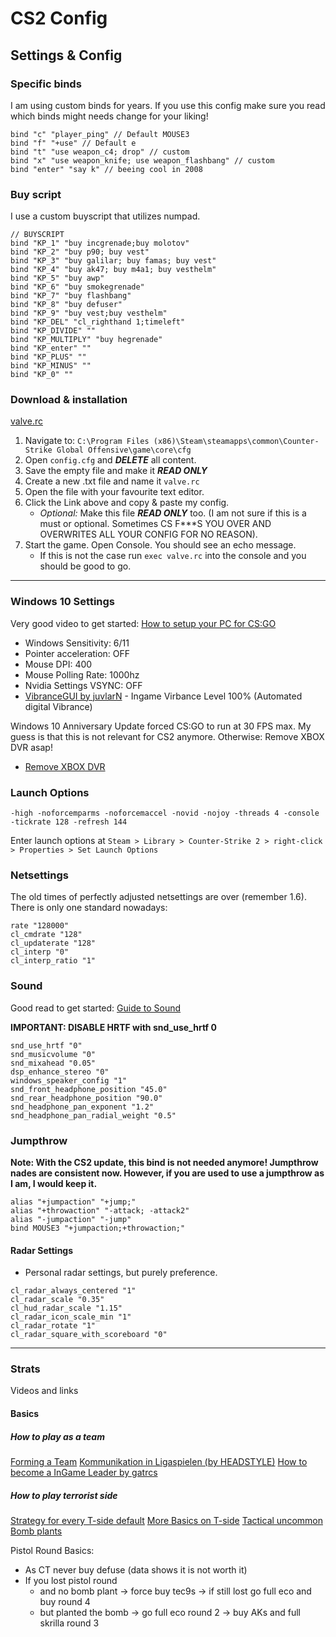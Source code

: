 
# CS2 Config

## Settings & Config

### Specific binds
I am using custom binds for years. If you use this config make sure you read which binds might needs change for your liking!

```
bind "c" "player_ping" // Default MOUSE3
bind "f" "+use" // Default e
bind "t" "use weapon_c4; drop" // custom
bind "x" "use weapon_knife; use weapon_flashbang" // custom
bind "enter" "say k" // beeing cool in 2008
```

### Buy script
I use a custom buyscript that utilizes numpad.

```
// BUYSCRIPT
bind "KP_1" "buy incgrenade;buy molotov"
bind "KP_2" "buy p90; buy vest"
bind "KP_3" "buy galilar; buy famas; buy vest"
bind "KP_4" "buy ak47; buy m4a1; buy vesthelm"
bind "KP_5" "buy awp"
bind "KP_6" "buy smokegrenade"
bind "KP_7" "buy flashbang"
bind "KP_8" "buy defuser"
bind "KP_9" "buy vest;buy vesthelm"
bind "KP_DEL" "cl_righthand 1;timeleft"
bind "KP_DIVIDE" ""
bind "KP_MULTIPLY" "buy hegrenade"
bind "KP_enter" ""
bind "KP_PLUS" ""
bind "KP_MINUS" ""
bind "KP_0" ""
```


### Download & installation
[valve.rc](https://raw.githubusercontent.com/mjt91/abgehen/master/cfg/cs2/valve.rc)

1. Navigate to: `C:\Program Files (x86)\Steam\steamapps\common\Counter-Strike Global Offensive\game\core\cfg`
1. Open `config.cfg` and ***DELETE*** all content.
1. Save the empty file and make it ***READ ONLY***
1. Create a new .txt file and name it `valve.rc`
1. Open the file with your favourite text editor.
1. Click the Link above and copy & paste my config.
    - *Optional:* Make this file ***READ ONLY*** too. (I am not sure if this is a must or optional. Sometimes CS F***S YOU OVER AND OVERWRITES ALL YOUR CONFIG FOR NO REASON).
1. Start the game. Open Console. You should see an echo message.
    - If this is not the case run `exec valve.rc` into the console and you should be good to go.

___


### Windows 10 Settings
Very good video to get started: [How to setup your PC for CS:GO](https://www.youtube.com/watch?v=HDJPjDg6EsI)

- Windows Sensitivity: 6/11
- Pointer acceleration: OFF
- Mouse DPI: 400
- Mouse Polling Rate: 1000hz
- Nvidia Settings VSYNC: OFF
- [VibranceGUI by juvlarN](http://vibrancegui.com/) - Ingame Virbance Level 100% (Automated digital Vibrance)


Windows 10 Anniversary Update forced CS:GO to run at 30 FPS max.
My guess is that this is not relevant for CS2 anymore.
Otherwise: Remove XBOX DVR asap!
- [Remove XBOX DVR](https://www.youtube.com/watch?v=9MHe2DmjYhc) 


### Launch Options
```
-high -noforcemparms -noforcemaccel -novid -nojoy -threads 4 -console -tickrate 128 -refresh 144
```
Enter launch options at `Steam > Library > Counter-Strike 2 > right-click > Properties > Set Launch Options`


### Netsettings
The old times of perfectly adjusted netsettings are over (remember 1.6). There is only one standard nowadays:

```
rate "128000"
cl_cmdrate "128"
cl_updaterate "128"
cl_interp "0"
cl_interp_ratio "1"
```


### Sound 
Good read to get started: [Guide to Sound](https://www.reddit.com/r/GlobalOffensive/comments/3zqtvm/improved_csgo_sound_why_the_popular_settings_suck/)

**IMPORTANT: DISABLE HRTF with snd_use_hrtf 0**

```
snd_use_hrtf "0"
snd_musicvolume "0"
snd_mixahead "0.05"
dsp_enhance_stereo "0"
windows_speaker_config "1"
snd_front_headphone_position "45.0"
snd_rear_headphone_position "90.0"
snd_headphone_pan_exponent "1.2"
snd_headphone_pan_radial_weight "0.5"
```


<!-- #### Video
After the Wild West Simulator 2015 update, [_video.txt_](https://github.com/JustusBersten/abgehen/blob/master/cfg/video.txt) needs to be put in `..\Steam\userdata\<Steam3 ID>\730\local\cfg`

```
"VideoConfig"
{
    "setting.cpu_level"     "0"
    "setting.gpu_level"     "0"
    "setting.mat_antialias"     "0"
    "setting.mat_aaquality"     "0"
    "setting.mat_forceaniso"        "0"
    "setting.mat_vsync"     "0"
    "setting.mat_triplebuffered"        "0"
    "setting.mat_grain_scale_override"      "1"
    "setting.gpu_mem_level"     "0"
    "setting.mem_level"     "2"
    "setting.mat_queue_mode"        "-1"
    "setting.csm_quality_level"     "0"
    "setting.mat_software_aa_strength"      "0"
    "setting.mat_motion_blur_enabled"       "0"
    "setting.fullscreen"        "1"
    "setting.defaultres"        "1440"
    "setting.defaultresheight"      "1080"
    "setting.aspectratiomode"       "0"
    "setting.nowindowborder"        "0"
}
``` -->


### Jumpthrow

**Note: With the CS2 update, this bind is not needed anymore! Jumpthrow nades are consistent now. However, if you are used to use a jumpthrow as I am, I would keep it.**

```
alias "+jumpaction" "+jump;"
alias "+throwaction" "-attack; -attack2"
alias "-jumpaction" "-jump"
bind MOUSE3 "+jumpaction;+throwaction;"
```


#### Radar Settings

- Personal radar settings, but purely preference.

```
cl_radar_always_centered "1"
cl_radar_scale "0.35"
cl_hud_radar_scale "1.15"
cl_radar_icon_scale_min "1"
cl_radar_rotate "1"
cl_radar_square_with_scoreboard "0"
```


---


### Strats
Videos and links

#### Basics

##### How to play as a team
[Forming a Team](https://www.reddit.com/r/GlobalOffensive/comments/3n29th/csgo_quick_how_to_form_a_team/)
[Kommunikation in Ligaspielen (by HEADSTYLE)](./data/headstyle_kommunikation.txt)
[How to become a InGame Leader by gatrcs](https://www.reddit.com/r/GlobalOffensive/comments/6ajd0a/beginners_guide_to_becoming_an_in_game_leader_pt1/)


##### How to play terrorist side
[Strategy for every T-side default](https://www.reddit.com/r/GlobalOffensive/comments/417kah/csgo_strategy_basics_for_t_side/)
[More Basics on T-side](https://www.reddit.com/r/GlobalOffensive/comments/41zbou/guide_to_tside_everyones_invited/)
[Tactical uncommon Bomb plants](http://steamcommunity.com/sharedfiles/filedetails/?id=551826753)

Pistol Round Basics:

- As CT never buy defuse (data shows it is not worth it)
- If you lost pistol round
    - and no bomb plant -> force buy tec9s -> if still lost go full eco and buy round 4
    - but planted the bomb -> go full eco round 2 -> buy AKs and full skrilla round 3

